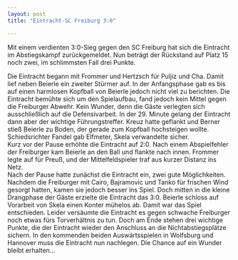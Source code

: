 ```yaml
---
layout: post
title: "Eintracht-SC Freiburg 3:0"

---
```


Mit einem verdienten 3:0-Sieg gegen den SC Freiburg hat sich die Eintracht im Abstiegskampf zurückgemeldet. Nun beträgt der Rückstand auf Platz 15 noch zwei, im schlimmsten Fall drei Punkte.

Die Eintracht begann mit Frommer und Hertzsch für Puljiz und Cha. Damit lief neben Beierle ein zweiter Stürmer auf. In der Anfangsphase gab es bis auf einen harmlosen Kopfball von Beierle jedoch nicht viel zu berichten. Die Eintracht bemühte sich um den Spielaufbau, fand jedoch kein Mittel gegen die Freiburger Abwehr. Kein Wunder, denn die Gäste verlegten sich ausschließlich auf die Defensivarbeit. In der 29. Minute gelang der Eintracht dann aber der wichtige Führungstreffer. Kreuz hatte geflankt und Berner stieß Beierle zu Boden, der gerade zum Kopfball hochsteigen wollte. Schiedsrichter Fandel gab Elfmeter, Skela verwandelte sicher.  
Kurz vor der Pause erhöhte die Eintracht auf 2:0. Nach einem Abspielfehler der Freiburger kam Beierle an den Ball und flankte nach innen. Frommer legte auf für Preuß, und der Mittelfeldspieler traf aus kurzer Distanz ins Netz.  
Nach der Pause hatte zunächst die Eintracht ein, zwei gute Möglichkeiten. Nachdem die Freiburger mit Cairo, Bajramovic und Tanko für frischen Wind gesorgt hatten, kamen sie jedoch besser ins Spiel. Doch mitten in die kleine Drangphase der Gäste erzielte die Eintracht das 3:0. Beierle schloss auf Vorarbeit von Skela einen Konter mühelos ab. Damit war das Spiel entschieden. Leider versäumte die Eintracht es gegen schwache Freiburger noch etwas fürs Torverhältnis zu tun. Doch am Ende stehen drei wichtige Punkte, die der Eintracht wieder den Anschluss an die Nichtabstiegsplätze sichern. In den kommenden beiden Auswärtsspielen in Wolfsburg und Hannover muss die Eintracht nun nachlegen. Die Chance auf ein Wunder bleibt erhalten...
